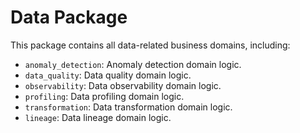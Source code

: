 # Data Package

This package contains all data-related business domains, including:

- `anomaly_detection`: Anomaly detection domain logic.
- `data_quality`: Data quality domain logic.
- `observability`: Data observability domain logic.
- `profiling`: Data profiling domain logic.
- `transformation`: Data transformation domain logic.
- `lineage`: Data lineage domain logic.